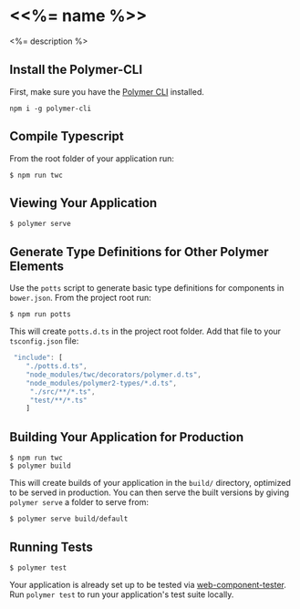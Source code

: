 # \<<%= name %>\>

<%= description %>

## Install the Polymer-CLI

First, make sure you have the [Polymer CLI](https://www.npmjs.com/package/polymer-cli) installed.
```
npm i -g polymer-cli
```

## Compile Typescript

From the root folder of your application run:
```
$ npm run twc
```

## Viewing Your Application

```
$ polymer serve
```

## Generate Type Definitions for Other Polymer Elements

Use the `potts` script to generate basic type definitions for components in `bower.json`.  From the project root run:
```
$ npm run potts
```
This will create `potts.d.ts` in the project root folder.  Add that file to your `tsconfig.json` file:
```js
 "include": [
    "./potts.d.ts",
    "node_modules/twc/decorators/polymer.d.ts",
    "node_modules/polymer2-types/*.d.ts",
     "./src/**/*.ts",
     "test/**/*.ts"
    ]
```

## Building Your Application for Production

```
$ npm run twc
$ polymer build
```

This will create builds of your application in the `build/` directory, optimized to be served in production. You can then serve the built versions by giving `polymer serve` a folder to serve from:

```
$ polymer serve build/default
```

## Running Tests

```
$ polymer test
```

Your application is already set up to be tested via [web-component-tester](https://github.com/Polymer/web-component-tester). Run `polymer test` to run your application's test suite locally.
